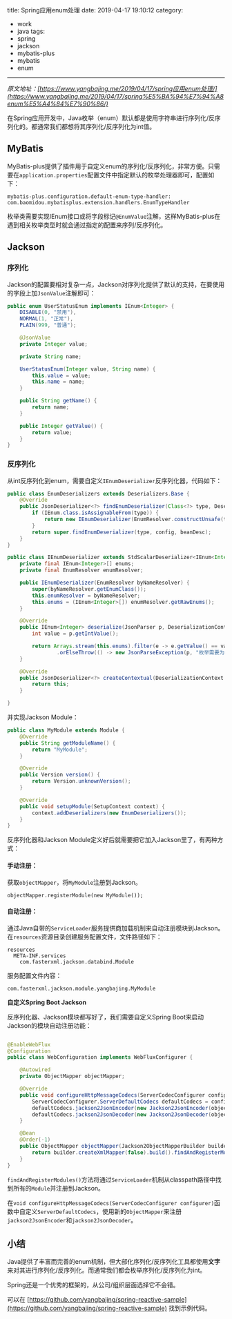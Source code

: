title: Spring应用enum处理
date: 2019-04-17 19:10:12
category:
  - work
  - java
tags:
  - spring
  - jackson
  - mybatis-plus
  - mybatis
  - enum
---

*原文地址：[https://www.yangbajing.me/2019/04/17/spring应用enum处理/](https://www.yangbajing.me/2019/04/17/spring%E5%BA%94%E7%94%A8enum%E5%A4%84%E7%90%86/)*

在Spring应用开发中，Java枚举（enum）默认都是使用字符串进行序列化/反序列化的。都通常我们都想将其序列化/反序列化为int值。

## MyBatis

MyBatis-plus提供了插件用于自定义enum的序列化/反序列化，非常方便。只需要在`application.properties`配置文件中指定默认的枚举处理器即可，配置如下：

```
mybatis-plus.configuration.default-enum-type-handler: com.baomidou.mybatisplus.extension.handlers.EnumTypeHandler
```

枚举类需要实现IEnum<T>接口或将字段标记`@EnumValue`注解，这样MyBatis-plus在遇到相关枚举类型时就会通过指定的配置来序列/反序列化。

## Jackson

### 序列化

Jackson的配置要相对复杂一点，Jackson对序列化提供了默认的支持，在要使用的字段上加`JsonValue`注解即可：

```java
public enum UserStatusEnum implements IEnum<Integer> {
    DISABLE(0, "禁用"),
    NORMAL(1, "正常"),
    PLAIN(999, "普通");

    @JsonValue
    private Integer value;

    private String name;

    UserStatusEnum(Integer value, String name) {
        this.value = value;
        this.name = name;
    }

    public String getName() {
        return name;
    }

    public Integer getValue() {
        return value;
    }
}
```

### 反序列化

从int反序列化到enum，需要自定义`IEnumDeserializer`反序列化器，代码如下：

```java
public class EnumDeserializers extends Deserializers.Base {
    @Override
    public JsonDeserializer<?> findEnumDeserializer(Class<?> type, DeserializationConfig config, BeanDescription beanDesc) throws JsonMappingException {
        if (IEnum.class.isAssignableFrom(type)) {
            return new IEnumDeserializer(EnumResolver.constructUnsafe(type, config.getAnnotationIntrospector()));
        }
        return super.findEnumDeserializer(type, config, beanDesc);
    }
}

public class IEnumDeserializer extends StdScalarDeserializer<IEnum<Integer>> implements ContextualDeserializer {
    private final IEnum<Integer>[] enums;
    private final EnumResolver enumResolver;

    public IEnumDeserializer(EnumResolver byNameResolver) {
        super(byNameResolver.getEnumClass());
        this.enumResolver = byNameResolver;
        this.enums = (IEnum<Integer>[]) enumResolver.getRawEnums();
    }

    @Override
    public IEnum<Integer> deserialize(JsonParser p, DeserializationContext ctxt) throws IOException, JsonProcessingException {
        int value = p.getIntValue();

        return Arrays.stream(this.enums).filter(e -> e.getValue() == value).findFirst()
                .orElseThrow(() -> new JsonParseException(p, "枚举需要为整数类型"));
    }

    @Override
    public JsonDeserializer<?> createContextual(DeserializationContext ctxt, BeanProperty property) throws JsonMappingException {
        return this;
    }

}
```

并实现Jackson Module：

```java
public class MyModule extends Module {
    @Override
    public String getModuleName() {
        return "MyModule";
    }

    @Override
    public Version version() {
        return Version.unknownVersion();
    }

    @Override
    public void setupModule(SetupContext context) {
        context.addDeserializers(new EnumDeserializers());
    }
}
```

反序列化器和Jackson Module定义好后就需要把它加入Jackson里了，有两种方式：

#### 手动注册：

获取`objectMapper`，将`MyModule`注册到Jackson。

`objectMapper.registerModule(new MyModule());`

#### 自动注册：

通过Java自带的`ServiceLoader`服务提供商加载机制来自动注册模块到Jackson。在`resources`资源目录创建服务配置文件，文件路径如下：

```
resources
  META-INF.services
    com.fasterxml.jackson.databind.Module
```

服务配置文件内容：
```
com.fasterxml.jackson.module.yangbajing.MyModule
```

**自定义Spring Boot Jackson**

反序列化器、Jackson模块都写好了，我们需要自定义Spring Boot来启动Jackson的模块自动注册功能：

```java

@EnableWebFlux
@Configuration
public class WebConfiguration implements WebFluxConfigurer {

    @Autowired
    private ObjectMapper objectMapper;

    @Override
    public void configureHttpMessageCodecs(ServerCodecConfigurer configurer) {
        ServerCodecConfigurer.ServerDefaultCodecs defaultCodecs = configurer.defaultCodecs();
        defaultCodecs.jackson2JsonEncoder(new Jackson2JsonEncoder(objectMapper));
        defaultCodecs.jackson2JsonDecoder(new Jackson2JsonDecoder(objectMapper));
    }

    @Bean
    @Order(-1)
    public ObjectMapper objectMapper(Jackson2ObjectMapperBuilder builder) {
        return builder.createXmlMapper(false).build().findAndRegisterModules();
    }
}
```

`findAndRegisterModules()`方法将通过`ServiceLoader`机制从classpath路径中找到所有的`Module`并注册到Jackson。

在`void configureHttpMessageCodecs(ServerCodecConfigurer configurer)`函数中自定义`ServerDefaultCodecs`，使用新的`ObjectMapper`来注册`jackson2JsonEncoder`和`jackson2JsonDecoder`。

## 小结

Java提供了丰富而完善的enum机制，但大部化序列化/反序列化工具都使用**文字**来对其进行序列化/反序列化。而通常我们都会枚举序列化/反序列化为int。

Spring还是一个优秀的框架的，从公司/组织层面选择它不会错。

可以在 [https://github.com/yangbajing/spring-reactive-sample](https://github.com/yangbajing/spring-reactive-sample) 找到示例代码。

